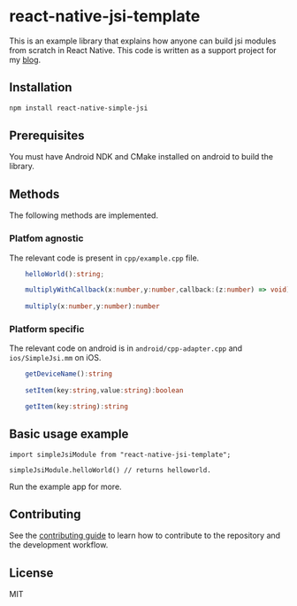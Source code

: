 # react-native-jsi-template

This is an example library that explains how anyone can build jsi modules from scratch in React Native. This code is written as a support project for my [blog](https://blog.notesnook.com/getting-started-react-native-jsi/).

## Installation

```sh
npm install react-native-simple-jsi
```

## Prerequisites
You must have Android NDK and CMake installed on android to build the library.

## Methods
The following methods are implemented.

### Platfom agnostic
The relevant code is present in `cpp/example.cpp` file.
```ts
    helloWorld():string;

    multiplyWithCallback(x:number,y:number,callback:(z:number) => void):void
    
    multiply(x:number,y:number):number
```

### Platform specific
The relevant code on android is in `android/cpp-adapter.cpp` and `ios/SimpleJsi.mm` on iOS.
```ts
    getDeviceName():string
    
    setItem(key:string,value:string):boolean

    getItem(key:string):string
```

## Basic usage example
```tsx
import simpleJsiModule from "react-native-jsi-template";

simpleJsiModule.helloWorld() // returns helloworld.
```
Run the example app for more.

## Contributing

See the [contributing guide](CONTRIBUTING.md) to learn how to contribute to the repository and the development workflow.

## License

MIT
